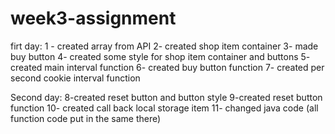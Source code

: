# week3-assignment

firt day:
1 - created array from API
2- created shop item container
3- made buy button
4- created some style for shop item container and buttons
5- created main interval function
6- created buy button function
7- created per second cookie interval function

Second day:
8-created reset button and button style
9-created reset button function
10- created call back local storage item
11- changed java code (all function code put in the same there)
